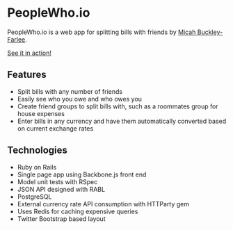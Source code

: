 # PeopleWho.io

PeopleWho.io is a web app for splitting bills with friends by [Micah Buckley-Farlee](http://micahbf.com/).

[See it in action!](http://peoplewhoio.com)

## Features

- Split bills with any number of friends
- Easily see who you owe and who owes you
- Create friend groups to split bills with, such as a roommates group for house expenses
- Enter bills in any currency and have them automatically converted based on current exchange rates

## Technologies

- Ruby on Rails
- Single page app using Backbone.js front end
- Model unit tests with RSpec
- JSON API designed with RABL
- PostgreSQL
- External currency rate API consumption with HTTParty gem
- Uses Redis for caching expensive queries
- Twitter Bootstrap based layout